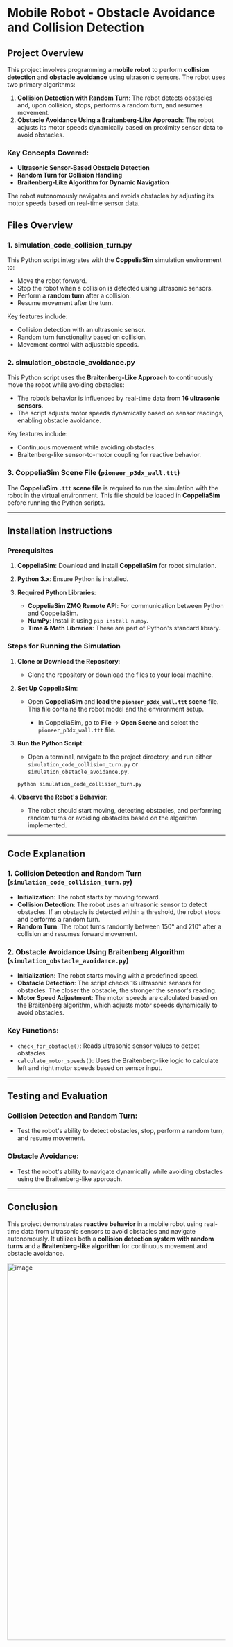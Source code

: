 

# Mobile Robot - Obstacle Avoidance and Collision Detection

## Project Overview

This project involves programming a **mobile robot** to perform **collision detection** and **obstacle avoidance** using ultrasonic sensors. The robot uses two primary algorithms:

1. **Collision Detection with Random Turn**: The robot detects obstacles and, upon collision, stops, performs a random turn, and resumes movement.
2. **Obstacle Avoidance Using a Braitenberg-Like Approach**: The robot adjusts its motor speeds dynamically based on proximity sensor data to avoid obstacles.

### Key Concepts Covered:

* **Ultrasonic Sensor-Based Obstacle Detection**
* **Random Turn for Collision Handling**
* **Braitenberg-Like Algorithm for Dynamic Navigation**

The robot autonomously navigates and avoids obstacles by adjusting its motor speeds based on real-time sensor data.

## Files Overview

### 1. **simulation\_code\_collision\_turn.py**

This Python script integrates with the **CoppeliaSim** simulation environment to:

* Move the robot forward.
* Stop the robot when a collision is detected using ultrasonic sensors.
* Perform a **random turn** after a collision.
* Resume movement after the turn.

Key features include:

* Collision detection with an ultrasonic sensor.
* Random turn functionality based on collision.
* Movement control with adjustable speeds.

### 2. **simulation\_obstacle\_avoidance.py**

This Python script uses the **Braitenberg-Like Approach** to continuously move the robot while avoiding obstacles:

* The robot’s behavior is influenced by real-time data from **16 ultrasonic sensors**.
* The script adjusts motor speeds dynamically based on sensor readings, enabling obstacle avoidance.

Key features include:

* Continuous movement while avoiding obstacles.
* Braitenberg-like sensor-to-motor coupling for reactive behavior.

### 3. **CoppeliaSim Scene File (`pioneer_p3dx_wall.ttt`)**

The **CoppeliaSim `.ttt` scene file** is required to run the simulation with the robot in the virtual environment. This file should be loaded in **CoppeliaSim** before running the Python scripts.

---

## Installation Instructions

### Prerequisites

1. **CoppeliaSim**: Download and install **CoppeliaSim** for robot simulation.
2. **Python 3.x**: Ensure Python is installed.
3. **Required Python Libraries**:

   * **CoppeliaSim ZMQ Remote API**: For communication between Python and CoppeliaSim.
   * **NumPy**: Install it using `pip install numpy`.
   * **Time & Math Libraries**: These are part of Python's standard library.

### Steps for Running the Simulation

1. **Clone or Download the Repository**:

   * Clone the repository or download the files to your local machine.

2. **Set Up CoppeliaSim**:

   * Open **CoppeliaSim** and **load the `pioneer_p3dx_wall.ttt` scene** file. This file contains the robot model and the environment setup.

     * In CoppeliaSim, go to **File** → **Open Scene** and select the `pioneer_p3dx_wall.ttt` file.



3. **Run the Python Script**:

   * Open a terminal, navigate to the project directory, and run either `simulation_code_collision_turn.py` or `simulation_obstacle_avoidance.py`.

   ```bash
   python simulation_code_collision_turn.py
   ```

4. **Observe the Robot's Behavior**:

   * The robot should start moving, detecting obstacles, and performing random turns or avoiding obstacles based on the algorithm implemented.

---

## Code Explanation

### 1. **Collision Detection and Random Turn** (`simulation_code_collision_turn.py`)

* **Initialization**: The robot starts by moving forward.
* **Collision Detection**: The robot uses an ultrasonic sensor to detect obstacles. If an obstacle is detected within a threshold, the robot stops and performs a random turn.
* **Random Turn**: The robot turns randomly between 150° and 210° after a collision and resumes forward movement.

### 2. **Obstacle Avoidance Using Braitenberg Algorithm** (`simulation_obstacle_avoidance.py`)

* **Initialization**: The robot starts moving with a predefined speed.
* **Obstacle Detection**: The script checks 16 ultrasonic sensors for obstacles. The closer the obstacle, the stronger the sensor's reading.
* **Motor Speed Adjustment**: The motor speeds are calculated based on the Braitenberg algorithm, which adjusts motor speeds dynamically to avoid obstacles.

### Key Functions:

* `check_for_obstacle()`: Reads ultrasonic sensor values to detect obstacles.
* `calculate_motor_speeds()`: Uses the Braitenberg-like logic to calculate left and right motor speeds based on sensor input.

---

## Testing and Evaluation

### **Collision Detection and Random Turn**:

* Test the robot's ability to detect obstacles, stop, perform a random turn, and resume movement.

### **Obstacle Avoidance**:

* Test the robot's ability to navigate dynamically while avoiding obstacles using the Braitenberg-like approach.

---

## Conclusion

This project demonstrates **reactive behavior** in a mobile robot using real-time data from ultrasonic sensors to avoid obstacles and navigate autonomously. It utilizes both a **collision detection system with random turns** and a **Braitenberg-like algorithm** for continuous movement and obstacle avoidance.

<img width="1696" height="870" alt="image" src="https://github.com/user-attachments/assets/58185585-66d0-4be7-b815-85705d0997a9" />



